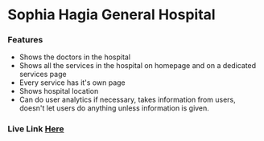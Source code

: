 # Sophia Hagia General Hospital

### Features

* Shows the doctors in the hospital
* Shows all the services in the hospital on homepage and on a dedicated services page
* Every service has it's own page
* Shows hospital location
* Can do user analytics if necessary, takes information from users, doesn't let users do anything unless information is given.

### Live Link [Here](https://sophia-hagia-hospital.web.app/)